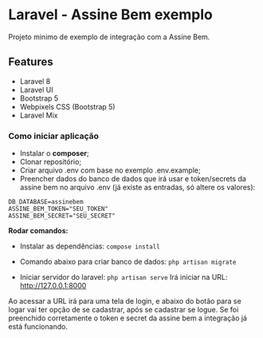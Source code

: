 # Laravel - Assine Bem exemplo

Projeto minimo de exemplo de integração com a Assine Bem.

## Features

- Laravel 8
- Laravel UI
- Bootstrap 5
- Webpixels CSS (Bootstrap 5)
- Laravel Mix

### Como iniciar aplicação
- Instalar o **composer**;
- Clonar repositório;
- Criar arquivo .env com base no exemplo .env.example;
- Preencher dados do banco de dados que irá usar e token/secrets da assine bem no arquivo .env (já existe as entradas, só altere os valores):

```
DB_DATABASE=assinebem
ASSINE_BEM_TOKEN="SEU_TOKEN"
ASSINE_BEM_SECRET="SEU_SECRET"
```

**Rodar comandos:**
- Instalar as dependências:
`compose install`

- Comando abaixo para criar banco de dados:
`php artisan migrate`
- Iniciar servidor do laravel:
`php artisan serve`
Irá iniciar na URL: http://127.0.0.1:8000

Ao acessar a URL irá para uma tela de login, e abaixo do botão para se logar vai ter opção de se cadastrar, após se cadastrar se logue.
Se foi preenchido corretamente o token e secret da assine bem a integração já está funcionando.

